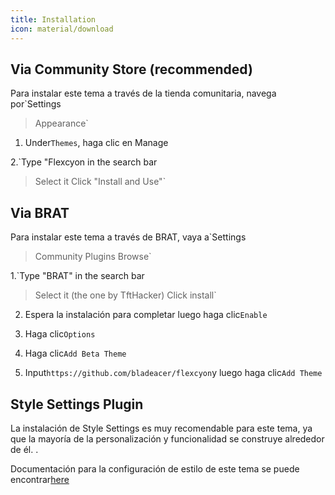 ```yaml
---
title: Installation
icon: material/download
---
```


## Via Community Store (recommended)
Para instalar este tema a través de la tienda comunitaria, navega por`Settings
> Appearance`

1. Under`Themes`, haga clic en Manage

2.`Type "Flexcyon in the search bar
> Select it
> Click "Install and Use"`

## Via BRAT
Para instalar este tema a través de BRAT, vaya a`Settings
> Community Plugins
> Browse` 

1.`Type "BRAT" in the search bar
> Select it (the one by TftHacker)
> Click install`

2. Espera la instalación para completar luego haga clic`Enable`

3. Haga clic`Options`

4. Haga clic`Add Beta Theme`

5. Input`https://github.com/bladeacer/flexcyon`y luego haga clic`Add Theme`

## Style Settings Plugin
La instalación de Style Settings es muy recomendable para este tema, ya que la mayoría de la personalización y funcionalidad se construye alrededor de él.
.

Documentación para la configuración de estilo de este tema se puede encontrar[here](。/Styling/Style-Settings/index.md)
